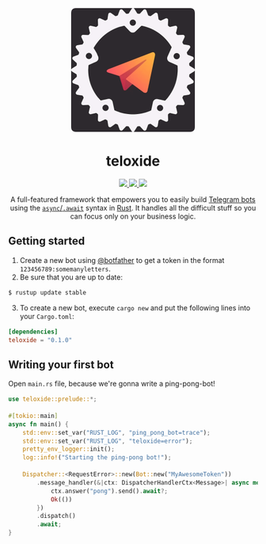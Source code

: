 <div align="center">
  <img src="ICON.png" width="250"/>
  <h1>teloxide</h1>
  
  <a href="https://docs.rs/teloxide/">
    <img src="https://img.shields.io/badge/docs.rs-v0.1.0-blue.svg">
  </a>
  <a href="https://github.com/teloxide/teloxide/actions">
    <img src="https://github.com/teloxide/teloxide/workflows/Continuous%20integration/badge.svg">
  </a>
  <a href="https://crates.io/crates/teloxide">
    <img src="https://img.shields.io/badge/crates.io-v0.1.0-orange.svg">
  </a>
  
  A full-featured framework that empowers you to easily build [Telegram bots](https://telegram.org/blog/bot-revolution) using the [`async`/`.await`](https://rust-lang.github.io/async-book/01_getting_started/01_chapter.html) syntax in [Rust](https://www.rust-lang.org/). It handles all the difficult stuff so you can focus only on your business logic.
</div>

## Getting started
 1. Create a new bot using [@botfather](https://t.me/botfather) to get a token in the format `123456789:somemanyletters`.
 2. Be sure that you are up to date:
```bash
$ rustup update stable
```

 3. To create a new bot, execute `cargo new` and put the following lines into your `Cargo.toml`:
```toml
[dependencies]
teloxide = "0.1.0"
```

## Writing your first bot
Open `main.rs` file, because we're gonna write a ping-pong-bot!

```rust
use teloxide::prelude::*;

#[tokio::main]
async fn main() {
    std::env::set_var("RUST_LOG", "ping_pong_bot=trace");
    std::env::set_var("RUST_LOG", "teloxide=error");
    pretty_env_logger::init();
    log::info!("Starting the ping-pong bot!");

    Dispatcher::<RequestError>::new(Bot::new("MyAwesomeToken"))
        .message_handler(&|ctx: DispatcherHandlerCtx<Message>| async move {
            ctx.answer("pong").send().await?;
            Ok(())
        })
        .dispatch()
        .await;
}
```
